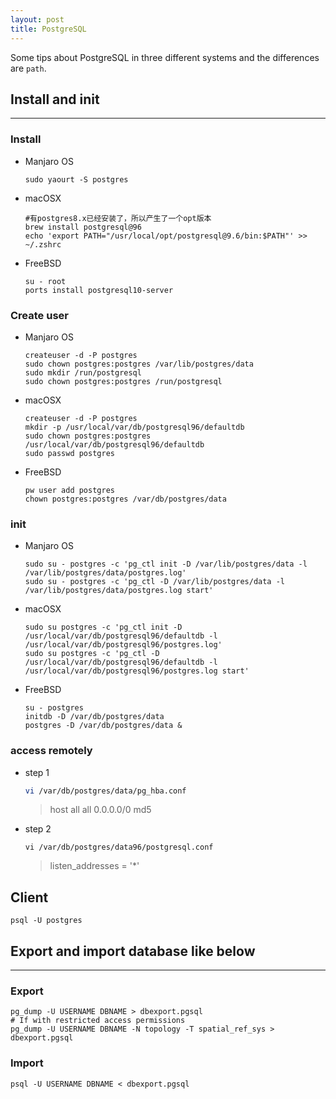 ```yaml
---
layout: post
title: PostgreSQL
---
```


Some tips about  PostgreSQL in three different systems and the differences are `path`.

## Install and init
---
### Install
- Manjaro OS
  ```shell
  sudo yaourt -S postgres
  ```

- macOSX
  ```shell
  #有postgres8.x已经安装了，所以产生了一个opt版本
  brew install postgresql@96
  echo 'export PATH="/usr/local/opt/postgresql@9.6/bin:$PATH"' >> ~/.zshrc
  ```

- FreeBSD
  ```shell
  su - root
  ports install postgresql10-server
  ```

### Create user
- Manjaro OS
  ```shell
  createuser -d -P postgres
  sudo chown postgres:postgres /var/lib/postgres/data
  sudo mkdir /run/postgresql
  sudo chown postgres:postgres /run/postgresql
  ```

- macOSX
  ```shell
  createuser -d -P postgres
  mkdir -p /usr/local/var/db/postgresql96/defaultdb
  sudo chown postgres:postgres /usr/local/var/db/postgresql96/defaultdb
  sudo passwd postgres
  ```

- FreeBSD
  ```shell
  pw user add postgres
  chown postgres:postgres /var/db/postgres/data
  ```


### init
- Manjaro OS
  ```shell
  sudo su - postgres -c 'pg_ctl init -D /var/lib/postgres/data -l /var/lib/postgres/data/postgres.log'
  sudo su - postgres -c 'pg_ctl -D /var/lib/postgres/data -l /var/lib/postgres/data/postgres.log start'
  ```

- macOSX
  ```shell
  sudo su postgres -c 'pg_ctl init -D /usr/local/var/db/postgresql96/defaultdb -l /usr/local/var/db/postgresql96/postgres.log'
  sudo su postgres -c 'pg_ctl -D /usr/local/var/db/postgresql96/defaultdb -l /usr/local/var/db/postgresql96/postgres.log start'
  ```

- FreeBSD
  ```shell
  su - postgres
  initdb -D /var/db/postgres/data
  postgres -D /var/db/postgres/data &
  ```


### access remotely
- step 1
  ```sh  ell
  vi /var/db/postgres/data/pg_hba.conf
  ```
  > host  all   all 0.0.0.0/0   md5
- step 2
  ```shell
  vi /var/db/postgres/data96/postgresql.conf
  ```
  > listen_addresses = '\*'


## Client
```shell
psql -U postgres
```




## Export and import database like below
---
### Export
```shell
pg_dump -U USERNAME DBNAME > dbexport.pgsql
# If with restricted access permissions
pg_dump -U USERNAME DBNAME -N topology -T spatial_ref_sys > dbexport.pgsql  
```

### Import
```shell
psql -U USERNAME DBNAME < dbexport.pgsql
```



